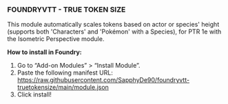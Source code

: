### FOUNDRYVTT - TRUE TOKEN SIZE

This module automatically scales tokens based on actor or species' height (supports both 'Characters' and 'Pokémon' with a Species), for PTR 1e with the Isometric Perspective module.

**How to install in Foundry:**
1. Go to “Add-on Modules” > “Install Module”.
2. Paste the following manifest URL: https://raw.githubusercontent.com/SapphyDe90/foundryvtt-truetokensize/main/module.json
3. Click install!
